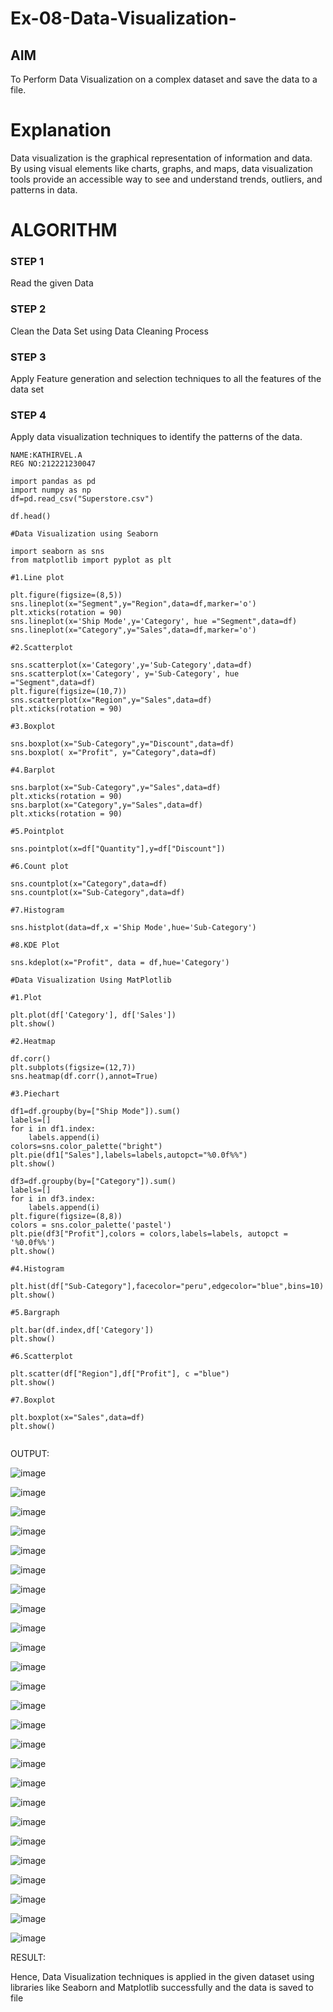 # Ex-08-Data-Visualization-

## AIM
To Perform Data Visualization on a complex dataset and save the data to a file. 

# Explanation
Data visualization is the graphical representation of information and data. By using visual elements like charts, graphs, and maps, data visualization tools provide an accessible way to see and understand trends, outliers, and patterns in data.

# ALGORITHM
### STEP 1
Read the given Data
### STEP 2
Clean the Data Set using Data Cleaning Process
### STEP 3
Apply Feature generation and selection techniques to all the features of the data set
### STEP 4
Apply data visualization techniques to identify the patterns of the data.

~~~
NAME:KATHIRVEL.A
REG NO:212221230047
~~~


~~~
import pandas as pd
import numpy as np
df=pd.read_csv("Superstore.csv")

df.head()

#Data Visualization using Seaborn

import seaborn as sns
from matplotlib import pyplot as plt

#1.Line plot

plt.figure(figsize=(8,5))
sns.lineplot(x="Segment",y="Region",data=df,marker='o')
plt.xticks(rotation = 90)
sns.lineplot(x='Ship Mode',y='Category', hue ="Segment",data=df)
sns.lineplot(x="Category",y="Sales",data=df,marker='o')

#2.Scatterplot

sns.scatterplot(x='Category',y='Sub-Category',data=df)
sns.scatterplot(x='Category', y='Sub-Category', hue ="Segment",data=df)
plt.figure(figsize=(10,7))
sns.scatterplot(x="Region",y="Sales",data=df)
plt.xticks(rotation = 90)

#3.Boxplot

sns.boxplot(x="Sub-Category",y="Discount",data=df)
sns.boxplot( x="Profit", y="Category",data=df)

#4.Barplot

sns.barplot(x="Sub-Category",y="Sales",data=df)
plt.xticks(rotation = 90)
sns.barplot(x="Category",y="Sales",data=df)
plt.xticks(rotation = 90)

#5.Pointplot

sns.pointplot(x=df["Quantity"],y=df["Discount"])

#6.Count plot

sns.countplot(x="Category",data=df)
sns.countplot(x="Sub-Category",data=df)

#7.Histogram

sns.histplot(data=df,x ='Ship Mode',hue='Sub-Category')

#8.KDE Plot

sns.kdeplot(x="Profit", data = df,hue='Category')

#Data Visualization Using MatPlotlib

#1.Plot

plt.plot(df['Category'], df['Sales'])
plt.show()

#2.Heatmap

df.corr()
plt.subplots(figsize=(12,7))
sns.heatmap(df.corr(),annot=True)

#3.Piechart

df1=df.groupby(by=["Ship Mode"]).sum()
labels=[]
for i in df1.index:
    labels.append(i)
colors=sns.color_palette("bright")
plt.pie(df1["Sales"],labels=labels,autopct="%0.0f%%")
plt.show()

df3=df.groupby(by=["Category"]).sum()
labels=[]
for i in df3.index:
    labels.append(i) 
plt.figure(figsize=(8,8))
colors = sns.color_palette('pastel')
plt.pie(df3["Profit"],colors = colors,labels=labels, autopct = '%0.0f%%')
plt.show()

#4.Histogram

plt.hist(df["Sub-Category"],facecolor="peru",edgecolor="blue",bins=10)
plt.show()

#5.Bargraph

plt.bar(df.index,df['Category'])
plt.show()

#6.Scatterplot

plt.scatter(df["Region"],df["Profit"], c ="blue")
plt.show()              

#7.Boxplot

plt.boxplot(x="Sales",data=df)
plt.show()


~~~


OUTPUT:


![image](https://user-images.githubusercontent.com/94911373/198820193-05cf5e2a-bc20-4bb9-bcb2-5a7eda1e9f1b.png)



![image](https://user-images.githubusercontent.com/94911373/198820217-a25c61c7-7967-4975-abd1-9a4e7f4d5f64.png)



![image](https://user-images.githubusercontent.com/94911373/198820220-47b868d6-6e65-4b9c-aadb-e710d2e8ddae.png)


![image](https://user-images.githubusercontent.com/94911373/198820236-5d2fa391-af27-462a-9dbb-0b1b18ada979.png)



![image](https://user-images.githubusercontent.com/94911373/198820244-cc052953-e0e9-4940-a0a0-69e66675bee1.png)



![image](https://user-images.githubusercontent.com/94911373/198820252-1fd092fa-1fad-42b1-998f-0686675f0a1b.png)



![image](https://user-images.githubusercontent.com/94911373/198820256-f874a8ea-72b2-42c0-986b-958c4bd3cce4.png)


![image](https://user-images.githubusercontent.com/94911373/198820261-8fbd2270-6987-4094-a112-fe5182498f56.png)



![image](https://user-images.githubusercontent.com/94911373/198820267-611695d7-4ce6-4a15-b04f-6971106887b3.png)



![image](https://user-images.githubusercontent.com/94911373/198820272-a1f3cfc0-fca1-470a-b16e-81a20a0763ae.png)



![image](https://user-images.githubusercontent.com/94911373/198820277-470dd12c-a95c-49fd-ac9c-fad8b8f7da31.png)


![image](https://user-images.githubusercontent.com/94911373/198820287-a4c50fed-b778-48f2-a00d-71442c85f847.png)


![image](https://user-images.githubusercontent.com/94911373/198820292-eba99bb2-2d50-495d-ba5f-bb98f0fa277d.png)


![image](https://user-images.githubusercontent.com/94911373/198820296-095936b8-eee0-46e2-9c4e-fe394f7721f7.png)


![image](https://user-images.githubusercontent.com/94911373/198820305-586a4edc-60fd-4479-ad11-57e648565d7b.png)


![image](https://user-images.githubusercontent.com/94911373/198820309-30dd252f-81f7-4e67-9599-9e6428993c8a.png)


![image](https://user-images.githubusercontent.com/94911373/198820315-545c2ee2-2099-4b5b-a41a-850475af229a.png)


![image](https://user-images.githubusercontent.com/94911373/198820323-f32ba462-bb86-46a9-b164-7a6cbcd64b8e.png)


![image](https://user-images.githubusercontent.com/94911373/198820327-81b50ae0-7fe0-4fe2-aa52-cfd3abd669ee.png)


![image](https://user-images.githubusercontent.com/94911373/198820337-71dcfaf7-60b5-435a-bec9-bfa1ba1773d7.png)


![image](https://user-images.githubusercontent.com/94911373/198820346-2450e555-5c44-472d-854f-eb57745ab89d.png)


![image](https://user-images.githubusercontent.com/94911373/198820350-6be79765-98e1-4dc0-8572-a39f8955259f.png)


![image](https://user-images.githubusercontent.com/94911373/198820356-691bc811-64e1-415a-bd84-3dcc01c19dd9.png)



![image](https://user-images.githubusercontent.com/94911373/198820364-b3519607-2786-47d8-a370-c8bfb8f641b6.png)


![image](https://user-images.githubusercontent.com/94911373/198820370-b9e5a9fd-8b07-4abb-ab80-f4f20c24aa88.png)




RESULT:

Hence, Data Visualization techniques is applied in the given dataset using libraries like Seaborn and Matplotlib successfully and the data is saved to file
